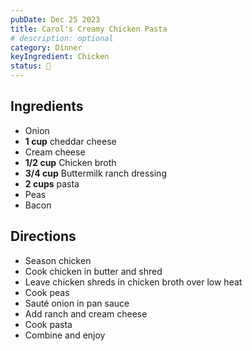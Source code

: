 ```yaml
---
pubDate: Dec 25 2023
title: Carol's Creamy Chicken Pasta
# description: optional
category: Dinner
keyIngredient: Chicken
status: 🤩
---
```


## Ingredients
- Onion
- **1 cup** cheddar cheese
- Cream cheese
- **1/2 cup** Chicken broth
- **3/4 cup** Buttermilk ranch dressing
- **2 cups** pasta
- Peas
- Bacon

## Directions
- Season chicken
- Cook chicken in butter and shred
- Leave chicken shreds in chicken broth over low heat
- Cook peas
- Sauté onion in pan sauce
- Add ranch and cream cheese 
- Cook pasta
- Combine and enjoy
